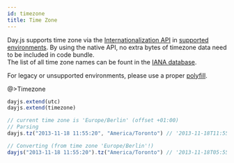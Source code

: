 ```yaml
---
id: timezone
title: Time Zone
---
```


Day.js supports time zone via the [Internationalization API](https://developer.mozilla.org/en-US/docs/Web/JavaScript/Reference/Global_Objects/Intl) in [supported environments](https://developer.mozilla.org/en-US/docs/Web/JavaScript/Reference/Global_Objects/Intl/DateTimeFormat#Browser_compatibility). By using the native API, no extra bytes of timezone data need to be included in code bundle.  
The list of all time zone names can be fount in the [IANA database](https://www.iana.org/time-zones).

For legacy or unsupported environments, please use a proper [polyfill](https://github.com/formatjs/date-time-format-timezone). 

@>Timezone

```javascript
dayjs.extend(utc)
dayjs.extend(timezone)

// current time zone is 'Europe/Berlin' (offset +01:00)
// Parsing
dayjs.tz("2013-11-18 11:55:20", "America/Toronto") // '2013-11-18T11:55:20-05:00'

// Converting (from time zone 'Europe/Berlin'!)
dayjs("2013-11-18 11:55:20").tz("America/Toronto") // '2013-11-18T05:55:20-05:00'
```
